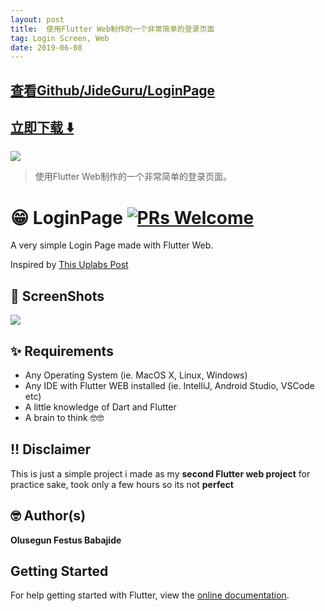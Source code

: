 ```yaml
---
layout: post
title:  使用Flutter Web制作的一个非常简单的登录页面
tag: Login Screen, Web
date: 2019-06-08
---
```


 

## [查看Github/JideGuru/LoginPage](http://github.com/JideGuru/LoginPage)
## [立即下载 ️⬇️ ](https://codeload.github.com/JideGuru/LoginPage/zip/master) 


 
![](https://flutterawesome.com/content/images/2019/05/LoginPage.jpg)
 
>
> 使用Flutter Web制作的一个非常简单的登录页面。
>

 
# 😁 LoginPage [![PRs Welcome](https://img.shields.io/badge/PRs-welcome-brightgreen.svg?style=flat-square)](http://makeapullrequest.com)

A very simple Login Page made with Flutter Web.

Inspired by [This Uplabs Post](https://www.uplabs.com/posts/freebies)

## 📸 ScreenShots

<img src="https://raw.githubusercontent.com/JideGuru/LoginPage/master/assets/1.png"/>

## ✨ Requirements
* Any Operating System (ie. MacOS X, Linux, Windows)
* Any IDE with Flutter WEB installed (ie. IntelliJ, Android Studio, VSCode etc)
* A little knowledge of Dart and Flutter
* A brain to think 🤓🤓

## ‼️ Disclaimer

This is just a simple project i made as my **second Flutter web project** for practice sake, took only a few hours so its not **perfect**

## 🤓 Author(s)
**Olusegun Festus Babajide**

## Getting Started
For help getting started with Flutter, view the [online documentation](https://flutter.dev/web).
